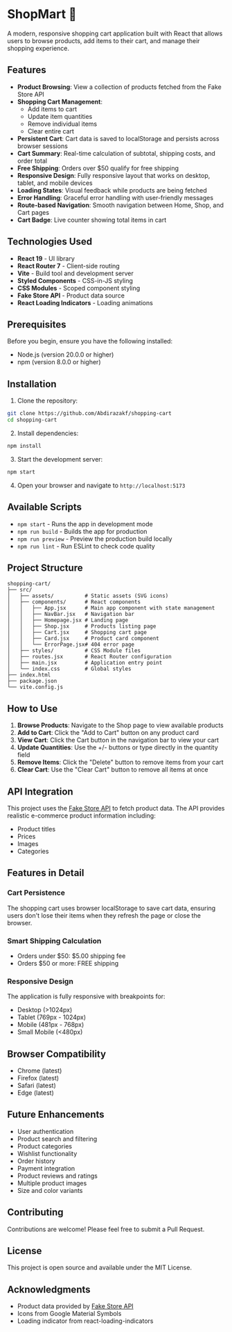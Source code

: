 # ShopMart 🛒

A modern, responsive shopping cart application built with React that allows users to browse products, add items to their cart, and manage their shopping experience.

## Features

- **Product Browsing**: View a collection of products fetched from the Fake Store API
- **Shopping Cart Management**: 
  - Add items to cart
  - Update item quantities
  - Remove individual items
  - Clear entire cart
- **Persistent Cart**: Cart data is saved to localStorage and persists across browser sessions
- **Cart Summary**: Real-time calculation of subtotal, shipping costs, and order total
- **Free Shipping**: Orders over $50 qualify for free shipping
- **Responsive Design**: Fully responsive layout that works on desktop, tablet, and mobile devices
- **Loading States**: Visual feedback while products are being fetched
- **Error Handling**: Graceful error handling with user-friendly messages
- **Route-based Navigation**: Smooth navigation between Home, Shop, and Cart pages
- **Cart Badge**: Live counter showing total items in cart

## Technologies Used

- **React 19** - UI library
- **React Router 7** - Client-side routing
- **Vite** - Build tool and development server
- **Styled Components** - CSS-in-JS styling
- **CSS Modules** - Scoped component styling
- **Fake Store API** - Product data source
- **React Loading Indicators** - Loading animations

## Prerequisites

Before you begin, ensure you have the following installed:
- Node.js (version 20.0.0 or higher)
- npm (version 8.0.0 or higher)

## Installation

1. Clone the repository:
```bash
git clone https://github.com/Abdirazakf/shopping-cart
cd shopping-cart
```

2. Install dependencies:
```bash
npm install
```

3. Start the development server:
```bash
npm start
```

4. Open your browser and navigate to `http://localhost:5173`

## Available Scripts

- `npm start` - Runs the app in development mode
- `npm run build` - Builds the app for production
- `npm run preview` - Preview the production build locally
- `npm run lint` - Run ESLint to check code quality

## Project Structure

```
shopping-cart/
├── src/
│   ├── assets/          # Static assets (SVG icons)
│   ├── components/      # React components
│   │   ├── App.jsx      # Main app component with state management
│   │   ├── NavBar.jsx   # Navigation bar
│   │   ├── Homepage.jsx # Landing page
│   │   ├── Shop.jsx     # Products listing page
│   │   ├── Cart.jsx     # Shopping cart page
│   │   ├── Card.jsx     # Product card component
│   │   └── ErrorPage.jsx# 404 error page
│   ├── styles/          # CSS Module files
│   ├── routes.jsx       # React Router configuration
│   ├── main.jsx         # Application entry point
│   └── index.css        # Global styles
├── index.html
├── package.json
└── vite.config.js
```

## How to Use

1. **Browse Products**: Navigate to the Shop page to view available products
2. **Add to Cart**: Click the "Add to Cart" button on any product card
3. **View Cart**: Click the Cart button in the navigation bar to view your cart
4. **Update Quantities**: Use the +/- buttons or type directly in the quantity field
5. **Remove Items**: Click the "Delete" button to remove items from your cart
6. **Clear Cart**: Use the "Clear Cart" button to remove all items at once

## API Integration

This project uses the [Fake Store API](https://fakestoreapi.com/) to fetch product data. The API provides realistic e-commerce product information including:
- Product titles
- Prices
- Images
- Categories

## Features in Detail

### Cart Persistence
The shopping cart uses browser localStorage to save cart data, ensuring users don't lose their items when they refresh the page or close the browser.

### Smart Shipping Calculation
- Orders under $50: $5.00 shipping fee
- Orders $50 or more: FREE shipping

### Responsive Design
The application is fully responsive with breakpoints for:
- Desktop (>1024px)
- Tablet (769px - 1024px)
- Mobile (481px - 768px)
- Small Mobile (<480px)

## Browser Compatibility

- Chrome (latest)
- Firefox (latest)
- Safari (latest)
- Edge (latest)

## Future Enhancements

- User authentication
- Product search and filtering
- Product categories
- Wishlist functionality
- Order history
- Payment integration
- Product reviews and ratings
- Multiple product images
- Size and color variants

## Contributing

Contributions are welcome! Please feel free to submit a Pull Request.

## License

This project is open source and available under the MIT License.

## Acknowledgments

- Product data provided by [Fake Store API](https://fakestoreapi.com/)
- Icons from Google Material Symbols
- Loading indicator from react-loading-indicators

